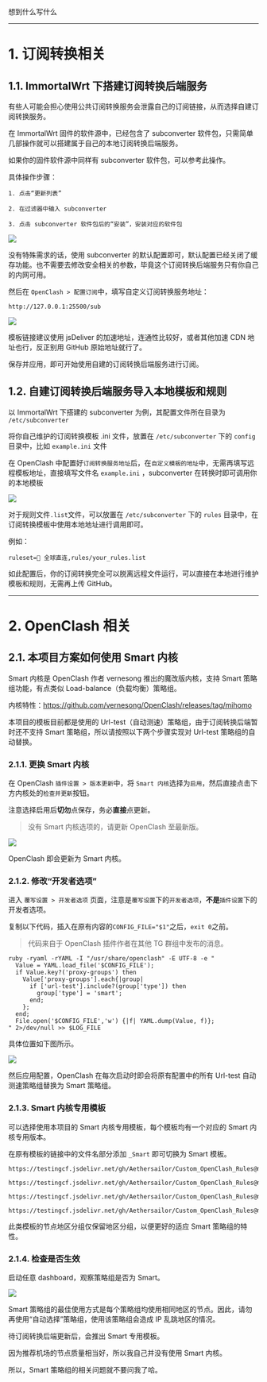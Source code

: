 想到什么写什么

***

# 1. 订阅转换相关

## 1.1. ImmortalWrt 下搭建订阅转换后端服务  
有些人可能会担心使用公共订阅转换服务会泄露自己的订阅链接，从而选择自建订阅转换服务。  

在 ImmortalWrt 固件的软件源中，已经包含了 subconverter 软件包，只需简单几部操作就可以搭建属于自己的本地订阅转换后端服务。  

如果你的固件软件源中同样有 subconverter 软件包，可以参考此操作。

具体操作步骤： 
```
1. 点击“更新列表”

2. 在过滤器中输入 subconverter

3. 点击 subconverter 软件包后的“安装”，安装对应的软件包  
```

![](../doc/subconverter/subconverter.png)  

没有特殊需求的话，使用 subconverter 的默认配置即可，默认配置已经关闭了缓存功能。也不需要去修改安全相关的参数，毕竟这个订阅转换后端服务只有你自己的内网可用。  

然后在 `OpenClash > 配置订阅`中，填写自定义订阅转换服务地址：  
```
http://127.0.0.1:25500/sub
```

![](../doc/subconverter/subconverter-url.png)

模板链接建议使用 jsDeliver 的加速地址，连通性比较好，或者其他加速 CDN 地址也行，反正别用 GitHub 原始地址就行了。

保存并应用，即可开始使用自建的订阅转换后端服务进行订阅。  

## 1.2. 自建订阅转换后端服务导入本地模板和规则  

以 ImmortalWrt 下搭建的 subconverter 为例，其配置文件所在目录为 `/etc/subconverter `  

将你自己维护的订阅转换模板 .ini 文件，放置在 `/etc/subconverter` 下的 `config` 目录中，比如 `example.ini` 文件  

在 OpenClash 中配置好`订阅转换服务地址`后，在`自定义模板的地址`中，无需再填写远程模板地址，直接填写文件名 `example.ini` ，subconverter 在转换时即可调用你的本地模板  

![](../doc/subconverter/subconverter-local.png)  

对于规则文件`.list`文件，可以放置在 `/etc/subconverter` 下的 `rules` 目录中，在订阅转换模板中使用本地地址进行调用即可。  

例如：  
```
ruleset=🎯 全球直连,rules/your_rules.list
```

如此配置后，你的订阅转换完全可以脱离远程文件运行，可以直接在本地进行维护模板和规则，无需再上传 GitHub。  

***

# 2. OpenClash 相关

## 2.1. 本项目方案如何使用 Smart 内核  

Smart 内核是 OpenClash 作者 vernesong 推出的魔改版内核，支持 Smart 策略组功能，有点类似 Load-balance（负载均衡）策略组。

内核特性：https://github.com/vernesong/OpenClash/releases/tag/mihomo  

本项目的模板目前都是使用的 Url-test（自动测速）策略组，由于订阅转换后端暂时还不支持 Smart 策略组，所以请按照以下两个步骤实现对 Url-test 策略组的自动替换。

### 2.1.1. 更换 Smart 内核

在 OpenClash `插件设置 > 版本更新`中，将 `Smart 内核`选择为`启用`，然后直接点击下方内核处的`检查并更新`按钮。 
 
注意选择启用后**切勿**点保存，务必**直接**点更新。 

> 没有 Smart 内核选项的，请更新 OpenClash 至最新版。

![](../doc/openclash/pics/smart-core-update.png)

OpenClash 即会更新为 Smart 内核。

### 2.1.2. 修改“开发者选项”  

进入 `覆写设置 > 开发者选项` 页面，注意是`覆写设置`下的`开发者选项`，**不是**`插件设置`下的开发者选项。

复制以下代码，插入在原有内容的`CONFIG_FILE="$1"`之后，`exit 0`之前。  

> 代码来自于 OpenClash 插件作者在其他 TG 群组中发布的消息。

```
ruby -ryaml -rYAML -I "/usr/share/openclash" -E UTF-8 -e "
  Value = YAML.load_file('$CONFIG_FILE');
  if Value.key?('proxy-groups') then
    Value['proxy-groups'].each{|group|
      if ['url-test'].include?(group['type']) then
        group['type'] = 'smart';
      end;
    };
  end;
  File.open('$CONFIG_FILE','w') {|f| YAML.dump(Value, f)};
" 2>/dev/null >> $LOG_FILE
```

具体位置如下图所示。  

![](../doc/openclash/pics/smart-core.png)  

然后应用配置，OpenClash 在每次启动时即会将原有配置中的所有 Url-test 自动测速策略组替换为 Smart 策略组。  

### 2.1.3. Smart 内核专用模板  

可以选择使用本项目的 Smart 内核专用模板，每个模板均有一个对应的 Smart 内核专用版本。  

在原有模板的链接中的文件名部分添加 `_Smart` 即可切换为 Smart 模板。  

```
https://testingcf.jsdelivr.net/gh/Aethersailor/Custom_OpenClash_Rules@main/cfg/Custom_Clash_Smart.ini
```
```
https://testingcf.jsdelivr.net/gh/Aethersailor/Custom_OpenClash_Rules@main/cfg/Custom_Clash_Smart_Lite.ini
```
```
https://testingcf.jsdelivr.net/gh/Aethersailor/Custom_OpenClash_Rules@main/cfg/Custom_Clash_Smart_GFW.ini
```
```
https://testingcf.jsdelivr.net/gh/Aethersailor/Custom_OpenClash_Rules@main/cfg/Custom_Clash_Smart_Full.ini
```

此类模板的节点地区分组仅保留地区分组，以便更好的适应 Smart 策略组的特性。  

### 2.1.4. 检查是否生效  

启动任意 dashboard，观察策略组是否为 Smart。  

![](../doc/openclash/pics/smart-dashboard.png)  

Smart 策略组的最佳使用方式是每个策略组均使用相同地区的节点。因此，请勿再使用“自动选择”策略组，使用该策略组会造成 IP 乱跳地区的情况。  

待订阅转换后端更新后，会推出 Smart 专用模板。  


因为推荐机场的节点质量相当好，所以我自己并没有使用 Smart 内核。  

所以，Smart 策略组的相关问题就不要问我了哈。  